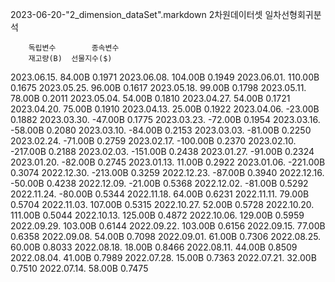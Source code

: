 2023-06-20-"2_dimension_dataSet".markdown
		2차원데이터셋 일차선형회귀분석

		독립변수		종속변수
		재고량(B)	선물지수($)
2023.06.15.	84.00B		0.1971
2023.06.08.	104.00B		0.1949
2023.06.01.	110.00B		0.1675
2023.05.25.	96.00B		0.1617
2023.05.18.	99.00B		0.1798
2023.05.11.	78.00B		0.2011
2023.05.04.	54.00B		0.1810
2023.04.27.	54.00B		0.1721
2023.04.20.	75.00B		0.1910
2023.04.13.	25.00B		0.1922
2023.04.06.	-23.00B		0.1882
2023.03.30.	-47.00B		0.1775
2023.03.23.	-72.00B		0.1954
2023.03.16.	-58.00B		0.2080
2023.03.10.	-84.00B		0.2153
2023.03.03.	-81.00B		0.2250
2023.02.24.	-71.00B		0.2759
2023.02.17.	-100.00B	0.2370
2023.02.10.	-217.00B	0.2188
2023.02.03.	-151.00B	0.2438
2023.01.27.	-91.00B		0.2324
2023.01.20.	-82.00B		0.2745
2023.01.13.	11.00B		0.2922
2023.01.06.	-221.00B	0.3074
2022.12.30.	-213.00B	0.3259
2022.12.23.	-87.00B		0.3940
2022.12.16.	-50.00B		0.4238
2022.12.09.	-21.00B		0.5368
2022.12.02.	-81.00B		0.5292
2022.11.24.	-80.00B		0.5344
2022.11.18.	64.00B		0.6231
2022.11.11.	79.00B		0.5704
2022.11.03.	107.00B		0.5315
2022.10.27.	52.00B		0.5728
2022.10.20.	111.00B		0.5044
2022.10.13.	125.00B		0.4872
2022.10.06.	129.00B		0.5959
2022.09.29.	103.00B		0.6144
2022.09.22.	103.00B		0.6156
2022.09.15.	77.00B		0.6358
2022.09.08.	54.00B		0.7098
2022.09.01.	61.00B		0.7306
2022.08.25.	60.00B		0.8033
2022.08.18.	18.00B		0.8466
2022.08.11.	44.00B		0.8509
2022.08.04.	41.00B		0.7989
2022.07.28.	15.00B		0.7363
2022.07.21.	32.00B		0.7510
2022.07.14.	58.00B		0.7475